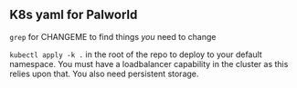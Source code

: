 ## K8s yaml for Palworld
`grep` for CHANGEME to find things *you* need to change

`kubectl apply -k .` in the root of the repo to deploy to your default namespace. You must have a loadbalancer capability in the cluster as this relies upon that. You also need persistent storage.

